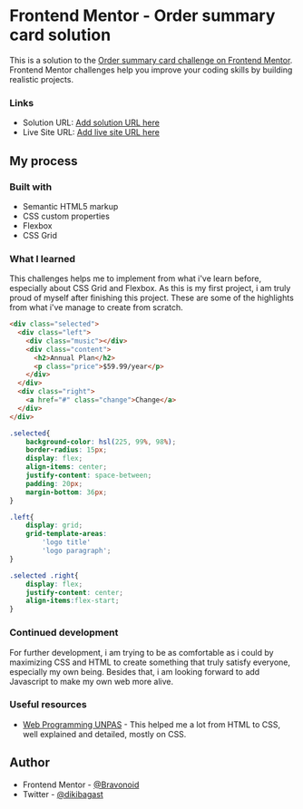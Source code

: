 # Frontend Mentor - Order summary card solution
This is a solution to the [Order summary card challenge on Frontend Mentor](https://www.frontendmentor.io/challenges/order-summary-component-QlPmajDUj). Frontend Mentor challenges help you improve your coding skills by building realistic projects. 

### Links
- Solution URL: [Add solution URL here](https://your-solution-url.com)
- Live Site URL: [Add live site URL here](https://your-live-site-url.com)

## My process

### Built with
- Semantic HTML5 markup
- CSS custom properties
- Flexbox
- CSS Grid

### What I learned
This challenges helps me to implement from what i've learn before, especially about CSS Grid and Flexbox. As this is my first project, i am truly proud of myself after finishing this project. These are some of the highlights from what i've manage to create from scratch.

```html
<div class="selected">
  <div class="left">
    <div class="music"></div>
    <div class="content">
      <h2>Annual Plan</h2>
      <p class="price">$59.99/year</p>
    </div>
  </div>
  <div class="right">
    <a href="#" class="change">Change</a>
  </div>
</div>
```

```css
.selected{
    background-color: hsl(225, 99%, 98%);
    border-radius: 15px;
    display: flex;
    align-items: center;
    justify-content: space-between;
    padding: 20px;
    margin-bottom: 36px;
}

.left{
    display: grid;
    grid-template-areas: 
        'logo title'
        'logo paragraph';
}

.selected .right{
    display: flex;
    justify-content: center;
    align-items:flex-start;
}
```
### Continued development
For further development, i am trying to be as comfortable as i could by maximizing CSS and HTML to create something that truly satisfy everyone, especially my own being. Besides that, i am looking forward to add Javascript to make my own web more alive.

### Useful resources
- [Web Programming UNPAS](https://www.youtube.com/c/WebProgrammingUNPAS/playlists) - This helped me a lot from HTML to CSS, well explained and detailed, mostly on CSS.

## Author
- Frontend Mentor - [@Bravonoid](https://www.frontendmentor.io/profile/Bravonoid)
- Twitter - [@dikibagast](https://twitter.com/dikibagast)
